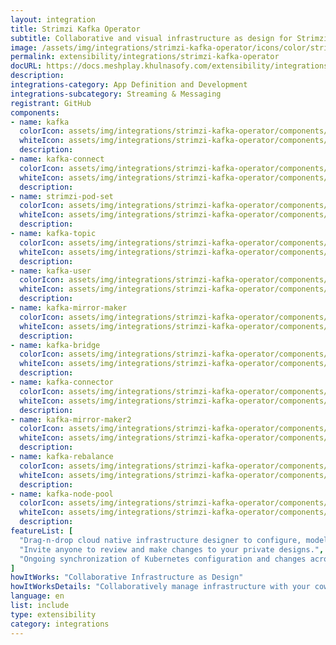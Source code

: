 ```yaml
---
layout: integration
title: Strimzi Kafka Operator
subtitle: Collaborative and visual infrastructure as design for Strimzi Kafka Operator
image: /assets/img/integrations/strimzi-kafka-operator/icons/color/strimzi-kafka-operator-color.svg
permalink: extensibility/integrations/strimzi-kafka-operator
docURL: https://docs.meshplay.khulnasofy.com/extensibility/integrations/strimzi-kafka-operator
description: 
integrations-category: App Definition and Development
integrations-subcategory: Streaming & Messaging
registrant: GitHub
components: 
- name: kafka
  colorIcon: assets/img/integrations/strimzi-kafka-operator/components/kafka/icons/color/kafka-color.svg
  whiteIcon: assets/img/integrations/strimzi-kafka-operator/components/kafka/icons/white/kafka-white.svg
  description: 
- name: kafka-connect
  colorIcon: assets/img/integrations/strimzi-kafka-operator/components/kafka-connect/icons/color/kafka-connect-color.svg
  whiteIcon: assets/img/integrations/strimzi-kafka-operator/components/kafka-connect/icons/white/kafka-connect-white.svg
  description: 
- name: strimzi-pod-set
  colorIcon: assets/img/integrations/strimzi-kafka-operator/components/strimzi-pod-set/icons/color/strimzi-pod-set-color.svg
  whiteIcon: assets/img/integrations/strimzi-kafka-operator/components/strimzi-pod-set/icons/white/strimzi-pod-set-white.svg
  description: 
- name: kafka-topic
  colorIcon: assets/img/integrations/strimzi-kafka-operator/components/kafka-topic/icons/color/kafka-topic-color.svg
  whiteIcon: assets/img/integrations/strimzi-kafka-operator/components/kafka-topic/icons/white/kafka-topic-white.svg
  description: 
- name: kafka-user
  colorIcon: assets/img/integrations/strimzi-kafka-operator/components/kafka-user/icons/color/kafka-user-color.svg
  whiteIcon: assets/img/integrations/strimzi-kafka-operator/components/kafka-user/icons/white/kafka-user-white.svg
  description: 
- name: kafka-mirror-maker
  colorIcon: assets/img/integrations/strimzi-kafka-operator/components/kafka-mirror-maker/icons/color/kafka-mirror-maker-color.svg
  whiteIcon: assets/img/integrations/strimzi-kafka-operator/components/kafka-mirror-maker/icons/white/kafka-mirror-maker-white.svg
  description: 
- name: kafka-bridge
  colorIcon: assets/img/integrations/strimzi-kafka-operator/components/kafka-bridge/icons/color/kafka-bridge-color.svg
  whiteIcon: assets/img/integrations/strimzi-kafka-operator/components/kafka-bridge/icons/white/kafka-bridge-white.svg
  description: 
- name: kafka-connector
  colorIcon: assets/img/integrations/strimzi-kafka-operator/components/kafka-connector/icons/color/kafka-connector-color.svg
  whiteIcon: assets/img/integrations/strimzi-kafka-operator/components/kafka-connector/icons/white/kafka-connector-white.svg
  description: 
- name: kafka-mirror-maker2
  colorIcon: assets/img/integrations/strimzi-kafka-operator/components/kafka-mirror-maker2/icons/color/kafka-mirror-maker2-color.svg
  whiteIcon: assets/img/integrations/strimzi-kafka-operator/components/kafka-mirror-maker2/icons/white/kafka-mirror-maker2-white.svg
  description: 
- name: kafka-rebalance
  colorIcon: assets/img/integrations/strimzi-kafka-operator/components/kafka-rebalance/icons/color/kafka-rebalance-color.svg
  whiteIcon: assets/img/integrations/strimzi-kafka-operator/components/kafka-rebalance/icons/white/kafka-rebalance-white.svg
  description: 
- name: kafka-node-pool
  colorIcon: assets/img/integrations/strimzi-kafka-operator/components/kafka-node-pool/icons/color/kafka-node-pool-color.svg
  whiteIcon: assets/img/integrations/strimzi-kafka-operator/components/kafka-node-pool/icons/white/kafka-node-pool-white.svg
  description: 
featureList: [
  "Drag-n-drop cloud native infrastructure designer to configure, model, and deploy your workloads.",
  "Invite anyone to review and make changes to your private designs.",
  "Ongoing synchronization of Kubernetes configuration and changes across any number of clusters."
]
howItWorks: "Collaborative Infrastructure as Design"
howItWorksDetails: "Collaboratively manage infrastructure with your coworkers synchronously sharing the same designs."
language: en
list: include
type: extensibility
category: integrations
---
```

